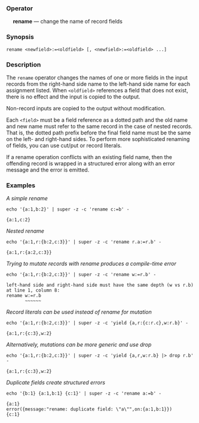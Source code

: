 ### Operator

&emsp; **rename** &mdash; change the name of record fields

### Synopsis
```
rename <newfield>:=<oldfield> [, <newfield>:=<oldfield> ...]
```
### Description

The `rename` operator changes the names of one or more fields
in the input records from the right-hand side name to the left-hand side name
for each assignment listed.  When `<oldfield>` references a field that does not
exist, there is no effect and the input is copied to the output.

Non-record inputs are copied to the output without modification.

Each `<field>` must be a field reference as a dotted path and the old name
and new name must refer to the same record in the case of nested records.
That is, the dotted path prefix before the final field name must be the
same on the left- and right-hand sides.  To perform more sophisticated
renaming of fields, you can use cut/put or record literals.

If a rename operation conflicts with an existing field name, then the
offending record is wrapped in a structured error along with an error message
and the error is emitted.

### Examples

_A simple rename_
```mdtest-command
echo '{a:1,b:2}' | super -z -c 'rename c:=b' -
```

```mdtest-output
{a:1,c:2}
```
_Nested rename_
```mdtest-command
echo '{a:1,r:{b:2,c:3}}' | super -z -c 'rename r.a:=r.b' -
```

```mdtest-output
{a:1,r:{a:2,c:3}}
```
_Trying to mutate records with rename produces a compile-time error_
```mdtest-command fails
echo '{a:1,r:{b:2,c:3}}' | super -z -c 'rename w:=r.b' -
```

```mdtest-output
left-hand side and right-hand side must have the same depth (w vs r.b) at line 1, column 8:
rename w:=r.b
       ~~~~~~
```
_Record literals can be used instead of rename for mutation_
```mdtest-command
echo '{a:1,r:{b:2,c:3}}' | super -z -c 'yield {a,r:{c:r.c},w:r.b}' -
```

```mdtest-output
{a:1,r:{c:3},w:2}
```
_Alternatively, mutations can be more generic and use drop_
```mdtest-command
echo '{a:1,r:{b:2,c:3}}' | super -z -c 'yield {a,r,w:r.b} |> drop r.b' -
```

```mdtest-output
{a:1,r:{c:3},w:2}
```
_Duplicate fields create structured errors_
```mdtest-command
echo '{b:1} {a:1,b:1} {c:1}' | super -z -c 'rename a:=b' -
```

```mdtest-output
{a:1}
error({message:"rename: duplicate field: \"a\"",on:{a:1,b:1}})
{c:1}
```
